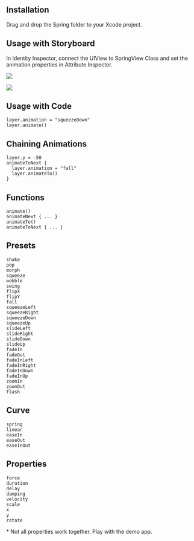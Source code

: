 ## Installation
Drag and drop the Spring folder to your Xcode project.

## Usage with Storyboard
In Identity Inspector, connect the UIView to SpringView Class and set the animation properties in Attribute Inspector.

![](http://cl.ly/image/1006331m1L11/class.png)

![](http://cl.ly/image/40142G3d1u3N/attribute.png)

## Usage with Code
    layer.animation = "squeezeDown"
    layer.animate()

## Chaining Animations
    layer.y = -50
    animateToNext {
      layer.animation = "fall"
      layer.animateTo()
    }

## Functions
    animate()
    animateNext { ... }
    animateTo()
    animateToNext { ... }

## Presets
    shake
    pop
    morph
    squeeze
    wobble
    swing
    flipX
    flipY
    fall
    squeezeLeft
    squeezeRight
    squeezeDown
    squeezeUp
    slideLeft
    slideRight
    slideDown
    slideUp
    fadeIn
    fadeOut
    fadeInLeft
    fadeInRight
    fadeInDown
    fadeInUp
    zoomIn
    zoomOut
    flash

## Curve
    spring
    linear 
    easeIn 
    easeOut 
    easeInOut

## Properties
    force
    duration
    delay
    damping
    velocity
    scale
    x
    y
    rotate

\* Not all properties work together. Play with the demo app.
